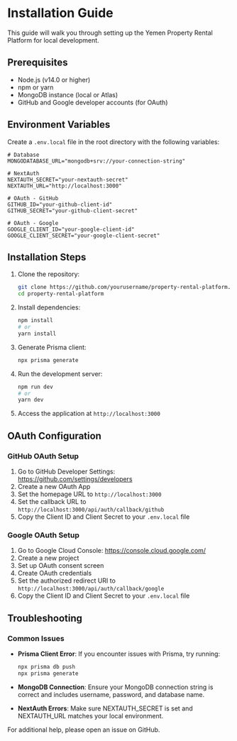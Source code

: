 # Installation Guide

This guide will walk you through setting up the Yemen Property Rental Platform for local development.

## Prerequisites

- Node.js (v14.0 or higher)
- npm or yarn
- MongoDB instance (local or Atlas)
- GitHub and Google developer accounts (for OAuth)

## Environment Variables

Create a `.env.local` file in the root directory with the following variables:

```env
# Database
MONGODATABASE_URL="mongodb+srv://your-connection-string"

# NextAuth
NEXTAUTH_SECRET="your-nextauth-secret"
NEXTAUTH_URL="http://localhost:3000"

# OAuth - GitHub
GITHUB_ID="your-github-client-id"
GITHUB_SECRET="your-github-client-secret"

# OAuth - Google
GOOGLE_CLIENT_ID="your-google-client-id"
GOOGLE_CLIENT_SECRET="your-google-client-secret"
```

## Installation Steps

1. Clone the repository:

   ```bash
   git clone https://github.com/yourusername/property-rental-platform.git
   cd property-rental-platform
   ```

2. Install dependencies:

   ```bash
   npm install
   # or
   yarn install
   ```

3. Generate Prisma client:

   ```bash
   npx prisma generate
   ```

4. Run the development server:

   ```bash
   npm run dev
   # or
   yarn dev
   ```

5. Access the application at `http://localhost:3000`

## OAuth Configuration

### GitHub OAuth Setup

1. Go to GitHub Developer Settings: https://github.com/settings/developers
2. Create a new OAuth App
3. Set the homepage URL to `http://localhost:3000`
4. Set the callback URL to `http://localhost:3000/api/auth/callback/github`
5. Copy the Client ID and Client Secret to your `.env.local` file

### Google OAuth Setup

1. Go to Google Cloud Console: https://console.cloud.google.com/
2. Create a new project
3. Set up OAuth consent screen
4. Create OAuth credentials
5. Set the authorized redirect URI to `http://localhost:3000/api/auth/callback/google`
6. Copy the Client ID and Client Secret to your `.env.local` file

## Troubleshooting

### Common Issues

- **Prisma Client Error**: If you encounter issues with Prisma, try running:

  ```bash
  npx prisma db push
  npx prisma generate
  ```

- **MongoDB Connection**: Ensure your MongoDB connection string is correct and includes username, password, and database name.

- **NextAuth Errors**: Make sure NEXTAUTH_SECRET is set and NEXTAUTH_URL matches your local environment.

For additional help, please open an issue on GitHub.

